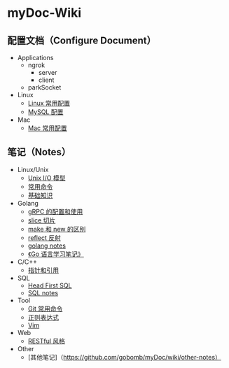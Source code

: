 # myDoc-Wiki

## 配置文档（Configure Document）
* Applications
    * ngrok
        * server
        * client
    * parkSocket
* Linux
    * [Linux 常用配置](https://github.com/gobomb/myDoc/wiki/linux)
    * [MySQL 配置](https://github.com/gobomb/myDoc/wiki/mysql)
* Mac
    * [Mac 常用配置](https://github.com/gobomb/myDoc/wiki/mac)
## 笔记（Notes）
* Linux/Unix
    * [Unix I/O 模型](https://github.com/gobomb/myDoc/wiki/io-model)
    * [常用命令](https://github.com/gobomb/myDoc/wiki/command)
    * [基础知识](https://github.com/gobomb/myDoc/wiki/linux-note)
* Golang
    * [gRPC 的配置和使用](https://github.com/gobomb/myDoc/wiki/grpc)
    * [slice 切片](https://github.com/gobomb/myDoc/wiki/slice)
    * [make 和 new 的区别](https://github.com/gobomb/myDoc/wiki/make-and-new)
    * [reflect 反射](https://github.com/gobomb/myDoc/wiki/reflect)
    * [golang notes](https://github.com/gobomb/myDoc/wiki/golang-notes)
    * [《Go 语言学习笔记》](https://github.com/gobomb/myDoc/wiki/go-learning-note)
* C/C++
    * [指针和引用](https://github.com/gobomb/myDoc/wiki/pointer-and-reference)
* SQL
    * [Head First SQL](https://github.com/gobomb/myDoc/wiki/head_first_sql)
    * [SQL notes](https://github.com/gobomb/myDoc/wiki/sql-notes)
* Tool
    * [Git 常用命令](https://github.com/gobomb/myDoc/wiki/git)
    * [正则表达式](https://github.com/gobomb/myDoc/wiki/regex)
    * [Vim](https://github.com/gobomb/myDoc/wiki/vim)
* Web
    * [RESTful 风格](https://github.com/gobomb/myDoc/wiki/restful)
* Other
    * [其他笔记]（https://github.com/gobomb/myDoc/wiki/other-notes）
